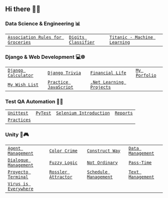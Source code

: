 ## Hi there 👋✨


### Data Science & Engineering 📊
|  |  |  |  |
| :--- | :--- | :--- | :--- |
| [`Association Rules for Groceries`](https://github.com/HumbertoJim/AssociationRulesForGroceries) | [`Digits Classifier`](https://github.com/HumbertoJim/DigitsClassifier) | [`Titanic - Machine Learning`](https://github.com/HumbertoJim/titanic-machine-learning-from-disaster.git) |  |


### Django & Web Development 💻🌐
|  |  |  |  |
| :--- | :--- | :--- | :--- |
| [`Django Calculator`](https://github.com/HumbertoJim/Django-Calculator) | [`Django Trivia`](https://github.com/HumbertoJim/Django-Trivia) | [`Financial Life`](https://github.com/HumbertoJim/Financial-Life) | [`My Porfolio`](https://github.com/HumbertoJim/MyPortfolio) |
| [`My Wish List`](https://github.com/HumbertoJim/MyWishList) | [`Practice JavaScript`](https://github.com/HumbertoJim/PracticeJavaScript) | [`.Net Learning Projects`](https://github.com/HumbertoJim/Dot-NET-Learning-Projects) |  |


### Test QA Automation 💽🤖
|  |  |  |  |
| :--- | :--- | :--- | :--- |
| [`Unittest`](https://github.com/HumbertoJim/SeleniumTestQaAutomation/tree/main/unittest_examples) | [`PyTest`](https://github.com/HumbertoJim/SeleniumTestQaAutomation/tree/main/pytest_examples) | [`Selenium Introduction`](https://github.com/HumbertoJim/SeleniumTestQaAutomation/tree/main/selenium_introduction) | [`Reports`](https://github.com/HumbertoJim/SeleniumTestQaAutomation/tree/main/reports) |
| [`Practices`](https://github.com/HumbertoJim/SeleniumTestQaAutomation/tree/main/practice) | | | |



### Unity 👾🎮
|  |  |  |  |
| :--- | :--- | :--- | :--- |
| [`Agent Management`](https://github.com/HumbertoJim/AgentManagement) | [`Color Crime`](https://gamedevclubucaribe.itch.io/color-crime) | [`Construct Way`](https://gamedevclubucaribe.itch.io/construction-way) | [`Data Management`](https://github.com/HumbertoJim/DataManagement) |
| [`Dialogue Management`](https://github.com/HumbertoJim/DialogueManagement) | [`Fuzzy Logic`](https://github.com/HumbertoJim/FuzzyLogicUnity) | [`Not Ordinary`](https://gamedevclubucaribe.itch.io/not-ordinary) | [`Pass-Time`](https://play.google.com/store/apps/details?id=com.Passtime.Passtime&pli=1) |
| [`Proyecto Terminal`](https://drive.google.com/file/d/1dV1qnHNIbp2-VI_aG3xTncx8WQ8zdvd9/view?pli=1) | [`Rossler Attractor`](https://github.com/HumbertoJim/RosslerAttractor) | [`Schedule Management`](https://github.com/HumbertoJim/ScheduleManagement) | [`Text Management`](https://github.com/HumbertoJim/TextManagement) |
| [`Virus is Everywhere`](https://gamedevclubucaribe.itch.io/virus-everywhere) |  |  |  |



<!--
**HumbertoJim/humbertojim** is a ✨ _special_ ✨ repository because its `README.md` (this file) appears on your GitHub profile.

Here are some ideas to get you started:

- 🔭 I’m currently working on ...
- 🌱 I’m currently learning ...
- 👯 I’m looking to collaborate on ...
- 🤔 I’m looking for help with ...
- 💬 Ask me about ...
- 📫 How to reach me: ...
- 😄 Pronouns: ...
- ⚡ Fun fact: ...
-->

<!--
## Future sections

### Tiktok Challenges 🌱🏆
|  |  |
| :--- | :--- |
| [`@python4all challenger`](https://github.com/HumbertoJim/TiktokChallenges/tree/main/challengers/python4all) |  |
-->